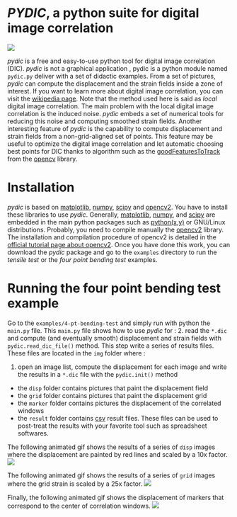 # *PYDIC*, a python suite for digital image correlation
![](https://gitlab.com/damien.andre/pydic/raw/master/doc/main-figure.png)


*pydic* is a free and easy-to-use python tool for digital image correlation (DIC). *pydic* is not a 
graphical application , pydic is a python module named `pydic.py` deliver with a set of 
didactic examples. From a set of pictures, *pydic* can compute the displacement and the strain fields 
inside a zone of interest. If you want to learn more about digital image correlation,
you can visit the [wikipedia page](https://en.wikipedia.org/wiki/Digital_image_correlation).
Note that the method used here is said as *local* digital image correlation. The main problem
with the local digital image correlation is the induced noise. *pydic* embeds 
a set of numerical tools for reducing this noise and computing smoothed strain fields. 
Another interesting feature of *pydic* is the capability to compute displacement and strain fields 
from a non-grid-aligned set of points. This feature may be useful to optimize the digital 
image correlation and let automatic choosing best points for DIC thanks to algorithm such as the [goodFeaturesToTrack](http://docs.opencv.org/2.4.8/modules/imgproc/doc/feature_detection.html) from the [opencv](http://docs.opencv.org/2.4/) library.

# Installation
*pydic* is based on [matplotlib](https://matplotlib.org/), [numpy](http://www.numpy.org/), 
[scipy](https://www.scipy.org/) and [opencv2](http://opencv.org/). You have to install
these libraries to use *pydic*. Generally, [matplotlib](https://matplotlib.org/), [numpy](http://www.numpy.org/), 
and [scipy](https://www.scipy.org/) are embedded in the main python packages 
such as [python(x,y)](https://python-xy.github.io/) or GNU/Linux distributions. Probably, you need 
to compile manually the [opencv2](http://opencv.org/) library. The installation and compilation procedure of opencv2 is 
detailed in the [official tutorial page about opencv2](http://docs.opencv.org/2.4/doc/tutorials/introduction/table_of_content_introduction/table_of_content_introduction.html#table-of-content-introduction). Once you have done this work, you can 
download the *pydic* package and go to the `examples` directory to run the *tensile test* or the *four point bending test* examples.


# Running the four point bending test example
Go to the `examples/4-pt-bending-test` and simply run with python the `main.py` file. This `main.py` file 
shows how to use *pydic* for :
2. read the `*.dic` and compute (and eventually smooth) displacement and strain fields with `pydic.read_dic_file()` method. This step write a series of results files. These files are located in the `img` folder where :
1. open an image list, compute the displacement for each image and write the results in a `*.dic` file with the `pydic.init()` method
 * the `disp` folder contains pictures that paint the displacement field
 * the `grid` folder contains pictures that paint the displacement grid
 * the `marker` folder contains pictures the displacement of the correlated windows
 * the `result` folder contains [csv](https://en.wikipedia.org/wiki/Comma-separated_values) result files. These files 
 can be used to post-treat the results with your favorite tool such as spreadsheet softwares.
 
The following animated gif shows the results of a series of `disp` images where the displacement are painted by red lines 
and scaled by a 10x factor. 
![](https://gitlab.com/damien.andre/pydic/raw/master/doc/disp.gif)

The following animated gif shows the results of a series of `grid` images where the grid strain is scaled by a 25x factor. 
![](https://gitlab.com/damien.andre/pydic/raw/master/doc/grid.gif)

Finally, the following animated gif shows the displacement of markers that correspond to the center of correlation windows.
![](https://gitlab.com/damien.andre/pydic/raw/master/doc/marker.gif)
